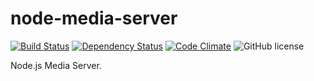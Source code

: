 # node-media-server

[![Build Status](https://travis-ci.org/pipll/node-media-server.svg?branch=master)](https://travis-ci.org/pipll/node-media-server) [![Dependency Status](https://david-dm.org/pipll/node-media-server.svg)](https://david-dm.org/pipll/node-media-server) [![Code Climate](https://codeclimate.com/github/pipll/node-media-server/badges/gpa.svg)](https://codeclimate.com/github/pipll/node-media-server) ![GitHub license](https://img.shields.io/github/license/pipll/node-media-server.svg)

Node.js Media Server.
